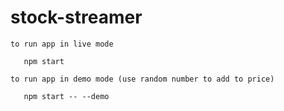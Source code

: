 # stock-streamer

```
to run app in live mode

   npm start

to run app in demo mode (use random number to add to price)

   npm start -- --demo   

```   